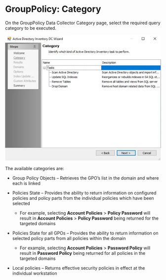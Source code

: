 # GroupPolicy: Category

On the GroupPolicy Data Collector Category page, select the required query category to be executed.

![Group Policy Data Collector Wizard Category page](../../../../../../static/img/product_docs/accessanalyzer/enterpriseauditor/admin/datacollector/adinventory/category.webp)

The available categories are:

- Group Policy Objects – Retrieves the GPO’s list in the domain and where each is linked
- Policies State – Provides the ability to return information on configured policies and policy parts from the individual policies which have been selected

  - For example, selecting __Account Policies__ > __Policy Password__ will result in __Account Policies__ > __Policy Password__ being returned for the targeted domains
- Policies State for all GPOs – Provides the ability to return information on selected policy parts from all policies within the domain

  - For example, selecting __Account Policies__ > __Password Policy__ will result in __Password Policy__ being returned for all policies in the targeted domains
- Local policies – Returns effective security policies in effect at the individual workstation
